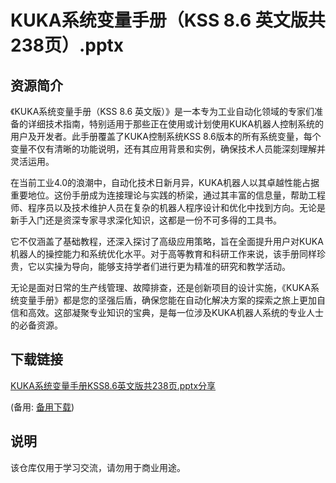 # KUKA系统变量手册（KSS 8.6 英文版共238页）.pptx

## 资源简介

《KUKA系统变量手册（KSS 8.6 英文版）》是一本专为工业自动化领域的专家们准备的详细技术指南，特别适用于那些正在使用或计划使用KUKA机器人控制系统的用户及开发者。此手册覆盖了KUKA控制系统KSS 8.6版本的所有系统变量，每个变量不仅有清晰的功能说明，还有其应用背景和实例，确保技术人员能深刻理解并灵活运用。

在当前工业4.0的浪潮中，自动化技术日新月异，KUKA机器人以其卓越性能占据重要地位。这份手册成为连接理论与实践的桥梁，通过其丰富的信息量，帮助工程师、程序员以及技术维护人员在复杂的机器人程序设计和优化中找到方向。无论是新手入门还是资深专家寻求深化知识，这都是一份不可多得的工具书。

它不仅涵盖了基础教程，还深入探讨了高级应用策略，旨在全面提升用户对KUKA机器人的操控能力和系统优化水平。对于高等教育和科研工作来说，该手册同样珍贵，它以实操为导向，能够支持学者们进行更为精准的研究和教学活动。

无论是面对日常的生产线管理、故障排查，还是创新项目的设计实施，《KUKA系统变量手册》都是您的坚强后盾，确保您能在自动化解决方案的探索之旅上更加自信和高效。这部凝聚专业知识的宝典，是每一位涉及KUKA机器人系统的专业人士的必备资源。

## 下载链接
[KUKA系统变量手册KSS8.6英文版共238页.pptx分享](https://pan.quark.cn/s/3f2ed81af625) 

(备用: [备用下载](https://pan.baidu.com/s/1prlfNaQPj6B4EF8ywwVBtw?pwd=1234))

## 说明

该仓库仅用于学习交流，请勿用于商业用途。
